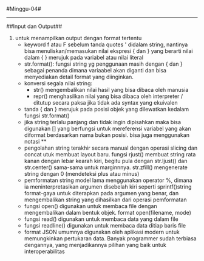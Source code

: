 #Minggu-04#
- - - -
##Input dan Output##

1. untuk menampilkan output dengan format tertentu
    * keyword f atau F sebelum tanda quotes ' didalam string, nantinya bisa menuliskan/memasukan nilai ekspresi { dan } yang berarti nilai dalam { } merujuk pada variabel atau nilai literal
    * str.format(): fungsi string yg penggunaan masih dengan { dan } sebagai penanda dimana variaabel akan diganti dan bisa menyediakan detail format yang diinginkan.
    * konversi segala nilai string:
        - str() mengembalikan nilai hasil yang bisa dibaca oleh manusia
        - repr() menghasilkan nilai yang bisa dibaca oleh interpreter / ditutup secara paksa jika tidak ada syntax yang ekuivalen
    * tanda { dan } merujuk pada posisi objek yang dilewatkan kedalam fungsi str.format()
    * jika string terlalu panjang dan tidak ingin dipisahkan maka bisa digunakan [] yang berfungsi untuk mereferensi variabel yang akan diformat berdasarkan nama bukan posisi. bisa juga menggunakan notasi **
    * pengolahan string terakhir secara manual dengan operasi slicing dan concat utuk membuat layout baru. fungsi rjust() membuat string rata kanan dengan lebar kearah kiri, begitu pula dengan str.ljust() dan str.center() sama-sama untuk marginnnya. str.zfill() mengenerate string dengan 0 (mendeteksi plus atau minus)
    * pemformatan string model lama menggunakan operator %, dimana ia meninterpretasikan argumen disebelah kiri seperti sprintf()string format-gaya untuk diterapkan pada argumen yang benar, dan mengembalikan string yang dihasilkan dari operasi pemformatan
    * fungsi open() digunakan untuk membaca file dengan mengembalikan dalam bentuk objek. format open(filename, mode)
    * fungsi read() digunakan untuk membaca data yang dalam file
    * fungsi readline() digunakan untuk membaca data ditiap baris file
    * format JSON umumnya digunakan oleh aplikasi modern untuk memungkinkan pertukaran data. Banyak programmer sudah terbiasa dengannya, yang menjadikannya pilihan yang baik untuk interoperabilitas